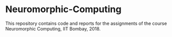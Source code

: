 # Neuromorphic-Computing

This repository contains code and reports for the assignments of the course Neuromorphic Computing, IIT Bombay, 2018.
